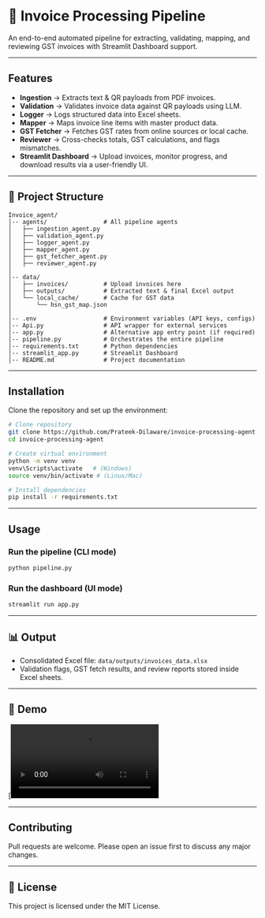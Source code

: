 # 🧾 Invoice Processing Pipeline

An end-to-end automated pipeline for extracting, validating, mapping, and reviewing GST invoices with Streamlit Dashboard support.

---

## Features

* **Ingestion** → Extracts text & QR payloads from PDF invoices.
* **Validation** → Validates invoice data against QR payloads using LLM.
* **Logger** → Logs structured data into Excel sheets.
* **Mapper** → Maps invoice line items with master product data.
* **GST Fetcher** → Fetches GST rates from online sources or local cache.
* **Reviewer** → Cross-checks totals, GST calculations, and flags mismatches.
* **Streamlit Dashboard** → Upload invoices, monitor progress, and download results via a user-friendly UI.

---

## 📂 Project Structure

```
Invoice_agent/
│-- agents/                # All pipeline agents
│   ├── ingestion_agent.py
│   ├── validation_agent.py
│   ├── logger_agent.py
│   ├── mapper_agent.py
│   ├── gst_fetcher_agent.py
│   ├── reviewer_agent.py
│
│-- data/
│   ├── invoices/          # Upload invoices here
│   ├── outputs/           # Extracted text & final Excel output
│   └── local_cache/       # Cache for GST data
│       └── hsn_gst_map.json
│
│-- .env                   # Environment variables (API keys, configs)
│-- Api.py                 # API wrapper for external services
│-- app.py                 # Alternative app entry point (if required)
│-- pipeline.py            # Orchestrates the entire pipeline
│-- requirements.txt       # Python dependencies
│-- streamlit_app.py       # Streamlit Dashboard
│-- README.md              # Project documentation

```

---

## Installation

Clone the repository and set up the environment:

```bash
# Clone repository
git clone https://github.com/Prateek-Dilaware/invoice-processing-agent.git
cd invoice-processing-agent

# Create virtual environment
python -m venv venv
venv\Scripts\activate   # (Windows)
source venv/bin/activate # (Linux/Mac)

# Install dependencies
pip install -r requirements.txt
```

---

## Usage

### Run the pipeline (CLI mode)

```bash
python pipeline.py
```


### Run the dashboard (UI mode)

```bash
streamlit run app.py
```

---

## 📊 Output

* Consolidated Excel file: `data/outputs/invoices_data.xlsx`
* Validation flags, GST fetch results, and review reports stored inside Excel sheets.

---


## 🎥 Demo

[![Watch the video](https://github.com/Prateek-Dilaware/invoice-processing-agent/blob/main/demo/Invoice.mp4)


---

## Contributing

Pull requests are welcome. Please open an issue first to discuss any major changes.

---

## 📜 License

This project is licensed under the MIT License.

